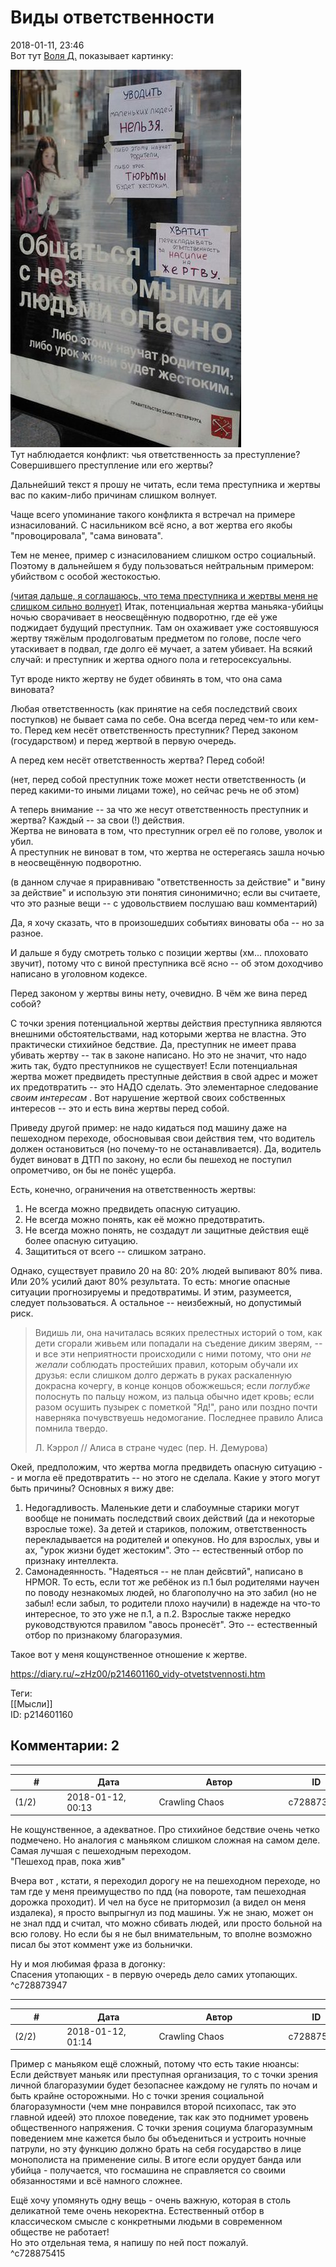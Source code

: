 Виды ответственности
====================

  
2018-01-11, 23:46  
 Вот тут  [Воля Д.](http://willD.diary.ru "Лыбродыбро.")  показывает картинку:   
   
  ![](pics/DYHaDZb.jpg)    
 Тут наблюдается конфликт: чья ответственность за преступление? Совершившего преступление или его жертвы?   
   
 Дальнейший текст я прошу не читать, если тема преступника и жертвы вас по каким-либо причинам слишком волнует.   
   
 Чаще всего упоминание такого конфликта я встречал на примере изнасилований. С насильником всё ясно, а вот жертва его якобы "провоцировала", "сама виновата".   
   
 Тем не менее, пример с изнасилованием слишком остро социальный. Поэтому в дальнейшем я буду пользоваться нейтральным примером: убийством с особой жестокостью.   
   
  [(читая дальше, я соглашаюсь, что тема преступника и жертвы меня не слишком сильно волнует)](https://zHz00.diary.ru/p214601160.htm?index=1#linkmore214601160m1)    Итак, потенциальная жертва маньяка-убийцы ночью сворачивает в неосвещённую подворотню, где её уже поджидает будущий преступник. Там он охаживает уже состоявшуюся жертву тяжёлым продолговатым предметом по голове, после чего утаскивает в подвал, где долго её мучает, а затем убивает. На всякий случай: и преступник и жертва одного пола и гетеросексуальны.   
   
 Тут вроде никто жертву не будет обвинять в том, что она сама виновата?   
   
 Любая ответственность (как принятие на себя последствий своих поступков) не бывает сама по себе. Она всегда перед чем-то или кем-то. Перед кем несёт ответственность преступник? Перед законом (государством) и перед жертвой в первую очередь.   
   
 А перед кем несёт ответственность жертва? Перед собой!   
   
 (нет, перед собой преступник тоже может нести ответственность (и перед какими-то иными лицами тоже), но сейчас речь не об этом)   
   
 А теперь внимание -- за что же несут ответственность преступник и жертва? Каждый -- за свои (!) действия.   
 Жертва не виновата в том, что преступник огрел её по голове, уволок и убил.   
 А преступник не виноват в том, что жертва не остерегаясь зашла ночью в неосвещённую подворотню.   
   
 (в данном случае я приравниваю "ответственность за действие" и "вину за действие" и использую эти понятия синонимично; если вы считаете, что это разные вещи -- с удовольствием послушаю ваш комментарий)   
   
 Да, я хочу сказать, что в произошедших событиях виноваты оба -- но за разное.   
   
 И дальше я буду смотреть только с позиции жертвы (хм... плоховато звучит), потому что с виной преступника всё ясно -- об этом доходчиво написано в уголовном кодексе.   
   
 Перед законом у жертвы вины нету, очевидно. В чём же вина перед собой?   
   
 С точки зрения потенциальной жертвы действия преступника являются внешними обстоятельствами, над которыми жертва не властна. Это практически стихийное бедствие. Да, преступник не имеет права убивать жертву -- так в законе написано. Но это не значит, что надо жить так, будто преступников не существует! Если потенциальная жертва может предвидеть преступные действия в свой адрес и может их предотвратить -- это НАДО сделать. Это элементарное следование  *своим интересам*  . Вот нарушение жертвой своих собственных интересов -- это и есть вина жертвы перед собой.   
   
 Приведу другой пример: не надо кидаться под машину даже на пешеходном переходе, обосновывая свои действия тем, что водитель должен остановиться (но почему-то не останавливается). Да, водитель будет виноват в ДТП по закону, но если бы пешеход не поступил опрометчиво, он бы не понёс ущерба.   
   
 Есть, конечно, ограничения на ответственность жертвы:   
 1. Не всегда можно предвидеть опасную ситуацию.   
 2. Не всегда можно понять, как её можно предотвратить.   
 3. Не всегда можно понять, не создадут ли защитные действия ещё более опасную ситуацию.   
 4. Защититься от всего -- слишком затрано.   
   
 Однако, существует правило 20 на 80: 20% людей выпивают 80% пива. Или 20% усилий дают 80% результата. То есть: многие опасные ситуации прогнозируемы и предотвратимы. И этим, разумеется, следует пользоваться. А остальное -- неизбежный, но допустимый риск.   
   
 
>  Видишь ли, она начиталась всяких прелестных историй о том, как дети сгорали живьем или попадали на съедение диким зверям, -- и все эти неприятности происходили с ними потому, что они  *не желали*  соблюдать простейших правил, которым обучали их друзья: если слишком долго держать в руках раскаленную докрасна кочергу, в конце концов обожжешься; если  *поглубже*  полоснуть по пальцу ножом, из пальца обычно идет кровь; если разом осушить пузырек с пометкой "Яд!", рано или поздно почти наверняка почувствуешь недомогание. Последнее правило Алиса помнила твердо.   
>    
>  Л. Кэррол // Алиса в стране чудес (пер. Н. Демурова) 

   
 Окей, предположим, что жертва могла предвидеть опасную ситуацию -- и могла её предотвратить -- но этого не сделала. Какие у этого могут быть причины? Основных я вижу две:   
 1. Недогадливость. Маленькие дети и слабоумные старики могут вообще не понимать последствий своих действий (да и некоторые взрослые тоже). За детей и стариков, положим, ответственность перекладывается на родителей и опекунов. Но для взрослых, увы и ах, "урок жизни будет жестоким". Это -- естественный отбор по признаку интеллекта.   
 2. Самонадеянность. "Надеяться -- не план дейсвтий", написано в HPMOR. То есть, если тот же ребёнок из п.1 был родителями научен по поводу незнакомых людей, но благополучно на это забил (но не забыл! если забыл, то родители плохо научили) в надежде на что-то интересное, то это уже не п.1, а п.2. Взрослые также нередко руководствуются правилом "авось пронесёт". Это -- естественный отбор по признакому благоразумия.   
   
 Такое вот у меня кощунственное отношение к жертве.     
  
<https://diary.ru/~zHz00/p214601160_vidy-otvetstvennosti.htm>  
  
Теги:  
[[Мысли]]  
ID: p214601160  


Комментарии: 2
--------------

  


---



|         #         |              Дата              |                     Автор                     |           ID           |
| --- | --- | --- | --- |
| (1/2) | 2018-01-12, 00:13 | Crawling Chaos | c728873947 |

  
 Не кощунственное, а адекватное. Про стихийное бедствие очень четко подмечено. Но аналогия с маньяком слишком сложная на самом деле. Самая лучшая с пешеходным переходом.   
 "Пешеход прав, пока жив"   
   
 Вчера вот , кстати, я переходил дорогу не на пешеходном переходе, но там где у меня преимущество по пдд (на повороте, там пешеходная дорожка проходит). И чел на бусе не притормозил (а видел он меня издалека), я просто выпрыгнул из под машины. Уж не знаю, может он не знал пдд и считал, что можно сбивать людей, или просто больной на всю голову. Но если бы я не был внимательным, то вполне возможно писал бы этот коммент уже из больнички.   
   
 Ну и моя любимая фраза в догонку:   
 Спасения утопающих - в первую очередь дело самих утопающих.   
 ^c728873947

---



|         #         |              Дата              |                     Автор                     |           ID           |
| --- | --- | --- | --- |
| (2/2) | 2018-01-12, 01:14 | Crawling Chaos | c728875415 |

  
 Пример с маньяком ещё сложный, потому что есть такие нюансы:   
 Если действует маньяк или преступная организация, то с точки зрения личной благоразумии будет безопаснее каждому не гулять по ночам и быть крайне осторожными. Но с точки зрения социальной благоразумности (чем мне понравился второй психопасс, так это главной идеей) это плохое поведение, так как это поднимет уровень общественного напряжения. С точки зрения социума благоразумным поведением мне кажется было бы объедениться и устроить ночные патрули, но эту функцию должно брать на себя государство в лице монополиста на применение силы. В итоге если орудует банда или убийца - получается, что госмашина не справляется со своими обязанностями и всё намного сложнее.   
   
 Ещё хочу упомянуть одну вещь - очень важную, которая в столь деликатной теме очень некоректна. Естественный отбор в классическом смысле с конкретными людьми в современном обществе не работает!   
 Но это отдельная тема, я напишу по ней пост пожалуй.   
 ^c728875415